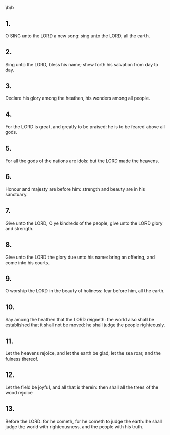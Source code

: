\b\b
## 1.
O SING unto the LORD a new song: sing unto the LORD, all the earth.
## 2.
Sing unto the LORD, bless his name; shew forth his salvation from day to day.
## 3.
Declare his glory among the heathen, his wonders among all people.
## 4.
For the LORD is great, and greatly to be praised: he is to be feared above all gods.
## 5.
For all the gods of the nations are idols: but the LORD made the heavens.
## 6.
Honour and majesty are before him: strength and beauty are in his sanctuary.
## 7.
Give unto the LORD, O ye kindreds of the people, give unto the LORD glory and strength.
## 8.
Give unto the LORD the glory due unto his name: bring an offering, and come into his courts.
## 9.
O worship the LORD in the beauty of holiness: fear before him, all the earth.
## 10.
Say among the heathen that the LORD reigneth: the world also shall be established that it shall not be moved: he shall judge the people righteously.
## 11.
Let the heavens rejoice, and let the earth be glad; let the sea roar, and the fulness thereof.
## 12.
Let the field be joyful, and all that is therein: then shall all the trees of the wood rejoice
## 13.
Before the LORD: for he cometh, for he cometh to judge the earth: he shall judge the world with righteousness, and the people with his truth.
